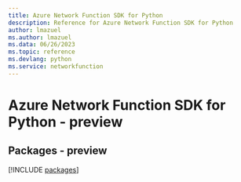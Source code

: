 ```yaml
---
title: Azure Network Function SDK for Python
description: Reference for Azure Network Function SDK for Python
author: lmazuel
ms.author: lmazuel
ms.data: 06/26/2023
ms.topic: reference
ms.devlang: python
ms.service: networkfunction
---
```

# Azure Network Function SDK for Python - preview
## Packages - preview
[!INCLUDE [packages](network-function-index.md)]